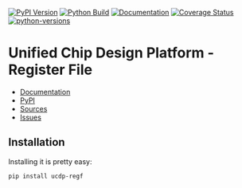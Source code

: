 [![PyPI Version](https://badge.fury.io/py/ucdp-regf.svg)](https://badge.fury.io/py/ucdp-regf)
[![Python Build](https://github.com/nbiotcloud/ucdp-regf/actions/workflows/main.yml/badge.svg)](https://github.com/nbiotcloud/ucdp-regf/actions/workflows/main.yml)
[![Documentation](https://readthedocs.org/projects/ucdp-regf/badge/?version=stable)](https://ucdp-regf.readthedocs.io/en/stable/?badge=stable)
[![Coverage Status](https://coveralls.io/repos/github/nbiotcloud/ucdp-regf/badge.svg?branch=main)](https://coveralls.io/github/nbiotcloud/ucdp-regf?branch=main)
[![python-versions](https://img.shields.io/pypi/pyversions/ucdp-regf.svg)](https://pypi.python.org/pypi/ucdp-regf)

# Unified Chip Design Platform - Register File

* [Documentation](https://ucdp-regf.readthedocs.io/en/stable/)
* [PyPI](https://pypi.org/project/ucdp-regf/)
* [Sources](https://github.com/nbiotcloud/ucdp-regf)
* [Issues](https://github.com/nbiotcloud/ucdp-regf/issues)

## Installation

Installing it is pretty easy:

```bash
pip install ucdp-regf
```
